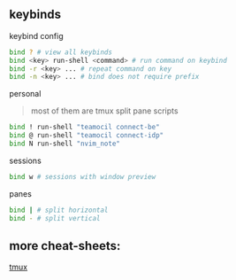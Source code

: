 ## keybinds

keybind config
```bash
bind ? # view all keybinds
bind <key> run-shell <command> # run command on keybind
bind -r <key> ... # repeat command on key
bind -n <key> ... # bind does not require prefix
```

personal
>most of them are tmux split pane scripts
```bash
bind ! run-shell "teamocil connect-be"
bind @ run-shell "teamocil connect-idp"
bind N run-shell "nvim_note"
```

sessions
```bash
bind w # sessions with window preview
```

panes
```bash
bind | # split horizontal
bind - # split vertical
```

## more cheat-sheets:

[tmux](https://tmuxcheatsheet.com/)
